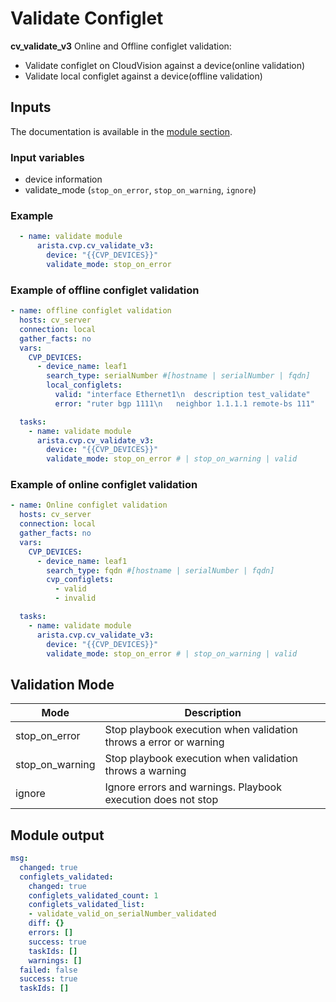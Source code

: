 # Validate Configlet

**cv_validate_v3** Online and Offline configlet validation:

- Validate configlet on CloudVision against a device(online validation)
- Validate local configlet against a device(offline validation)

## Inputs

The documentation is available in the [module section](../../modules/cv_validate_v3.rst.md).

### Input variables

- device information
- validate_mode (`stop_on_error`, `stop_on_warning`, `ignore`)

### Example

```yaml
  - name: validate module
      arista.cvp.cv_validate_v3:
        device: "{{CVP_DEVICES}}"
        validate_mode: stop_on_error
```

### Example of offline configlet validation

```yaml
- name: offline configlet validation
  hosts: cv_server
  connection: local
  gather_facts: no
  vars:
    CVP_DEVICES:
      - device_name: leaf1
        search_type: serialNumber #[hostname | serialNumber | fqdn]
        local_configlets:
          valid: "interface Ethernet1\n  description test_validate"
          error: "ruter bgp 1111\n   neighbor 1.1.1.1 remote-bs 111"

  tasks:
    - name: validate module
      arista.cvp.cv_validate_v3:
        device: "{{CVP_DEVICES}}"
        validate_mode: stop_on_error # | stop_on_warning | valid
```

### Example of online configlet validation

```yaml
- name: Online configlet validation
  hosts: cv_server
  connection: local
  gather_facts: no
  vars:
    CVP_DEVICES:
      - device_name: leaf1
        search_type: fqdn #[hostname | serialNumber | fqdn]
        cvp_configlets:
          - valid
          - invalid

  tasks:
    - name: validate module
      arista.cvp.cv_validate_v3:
        device: "{{CVP_DEVICES}}"
        validate_mode: stop_on_error # | stop_on_warning | valid
```

## Validation Mode

| Mode              |   Description   |
|-------------------|-----------------------|
| stop_on_error     | Stop playbook execution when validation throws a error or warning |
| stop_on_warning   | Stop playbook execution when validation throws a warning |
| ignore            | Ignore errors and warnings. Playbook execution does not stop |

## Module output

```yaml
msg:
  changed: true
  configlets_validated:
    changed: true
    configlets_validated_count: 1
    configlets_validated_list:
    - validate_valid_on_serialNumber_validated
    diff: {}
    errors: []
    success: true
    taskIds: []
    warnings: []
  failed: false
  success: true
  taskIds: []
```
